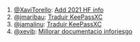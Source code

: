 1. [@XaviTorello](https://github.com/XaviTorello): [Add 2021 HF info](https://github.com/GeeksCAT/hacktoberfest-2021/pull/9)
2. [@jmaribau](https://github.com/jmaribau): [Traduir KeePassXC](https://github.com/GeeksCAT/hacktoberfest-2021/issues/8#issuecomment-950126985)
3. [@jamalinu](https://github.com/jamalinu): [Traduir KeePassXC](https://user-images.githubusercontent.com/66197476/138552127-ae6b42db-1360-4eb6-bec8-c99e885567aa.png)
4. [@xevib](https://github.com/xevib): [Millorar documentacio inforiesgo](https://github.com/GeoVoluntarios/geosearch/pull/14)